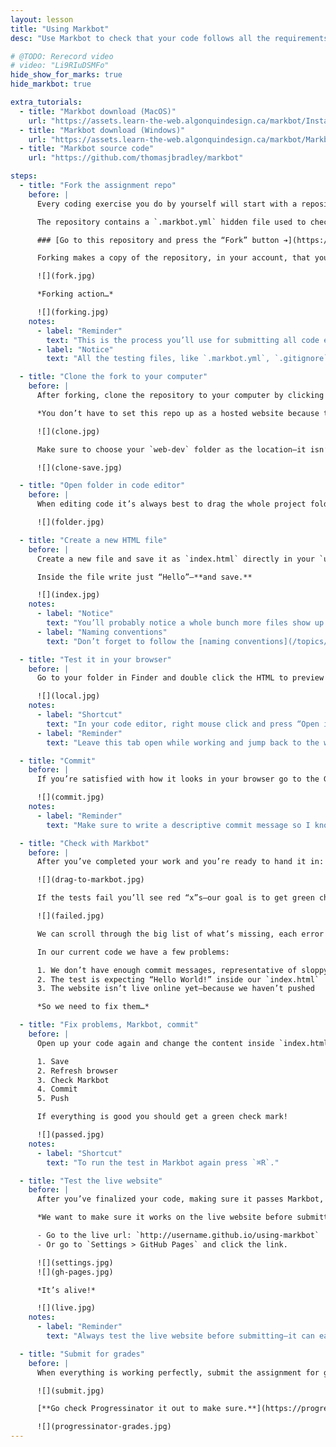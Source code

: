 ```yaml
---
layout: lesson
title: "Using Markbot"
desc: "Use Markbot to check that your code follows all the requirements and submit it for grades when it passes."

# @TODO: Rerecord video
# video: "Li9RIuDSMFo"
hide_show_for_marks: true
hide_markbot: true

extra_tutorials:
  - title: "Markbot download (MacOS)"
    url: "https://assets.learn-the-web.algonquindesign.ca/markbot/Install%20Markbot.dmg"
  - title: "Markbot download (Windows)"
    url: "https://assets.learn-the-web.algonquindesign.ca/markbot/Markbot%20Setup.exe"
  - title: "Markbot source code"
    url: "https://github.com/thomasjbradley/markbot"

steps:
  - title: "Fork the assignment repo"
    before: |
      Every coding exercise you do by yourself will start with a repository on GitHub. **You’ll follow this process for every code exercise to submit it and get it automatically graded.**

      The repository contains a `.markbot.yml` hidden file used to check and submit your code—running it through a battery of tests like checking commits, checking naming conventions, validation, indentation and more.

      ### [Go to this repository and press the “Fork” button ➔](https://github.com/acgd-webdev-1/using-markbot)

      Forking makes a copy of the repository, in your account, that you can edit.

      ![](fork.jpg)

      *Forking action…*

      ![](forking.jpg)
    notes:
      - label: "Reminder"
        text: "This is the process you’ll use for submitting all code exercises. If the code exercise points to a GitHub repository follow this process."
      - label: "Notice"
        text: "All the testing files, like `.markbot.yml`, `.gitignore`, `.editorconfig`, etc. should be left untouched."

  - title: "Clone the fork to your computer"
    before: |
      After forking, clone the repository to your computer by clicking the GitHub Desktop button.

      *You don’t have to set this repo up as a hosted website because that’s already done.*

      ![](clone.jpg)

      Make sure to choose your `web-dev` folder as the location—it isn’t easy to move the repository afterwards.

      ![](clone-save.jpg)

  - title: "Open folder in code editor"
    before: |
      When editing code it’s always best to drag the whole project folder to your code editor. That way it will give you a file listing on the left side.

      ![](folder.jpg)

  - title: "Create a new HTML file"
    before: |
      Create a new file and save it as `index.html` directly in your `using-markbot` folder.

      Inside the file write just “Hello”—**and save.**

      ![](index.jpg)
    notes:
      - label: "Notice"
        text: "You’ll probably notice a whole bunch more files show up in the left of the file browser. They are part of the automated marking system and not part of your website—**completely ignore them.**"
      - label: "Naming conventions"
        text: "Don’t forget to follow the [naming conventions](/topics/naming-paths-cheat-sheet/#naming-conventions)."

  - title: "Test it in your browser"
    before: |
      Go to your folder in Finder and double click the HTML to preview in your browser.

      ![](local.jpg)
    notes:
      - label: "Shortcut"
        text: "In your code editor, right mouse click and press “Open in Browser”."
      - label: "Reminder"
        text: "Leave this tab open while working and jump back to the window when you want to test—press `⌘R` to refresh."

  - title: "Commit"
    before: |
      If you’re satisfied with how it looks in your browser go to the GitHub app and commit the changes.

      ![](commit.jpg)
    notes:
      - label: "Reminder"
        text: "Make sure to write a descriptive commit message so I know what you did at this save point."

  - title: "Check with Markbot"
    before: |
      After you’ve completed your work and you’re ready to hand it in: **drag and drop the folder into Markbot.**

      ![](drag-to-markbot.jpg)

      If the tests fail you’ll see red “x”s—our goal is to get green checks. **No green check, no grade.**

      ![](failed.jpg)

      We can scroll through the big list of what’s missing, each error will be described & point to the line of code.

      In our current code we have a few problems:

      1. We don’t have enough commit messages, representative of sloppy code and poor forethought
      2. The test is expecting “Hello World!” inside our `index.html`
      3. The website isn’t live online yet—because we haven’t pushed

      *So we need to fix them…*

  - title: "Fix problems, Markbot, commit"
    before: |
      Open up your code again and change the content inside `index.html` to say “Hello World!”.

      1. Save
      2. Refresh browser
      3. Check Markbot
      4. Commit
      5. Push

      If everything is good you should get a green check mark!

      ![](passed.jpg)
    notes:
      - label: "Shortcut"
        text: "To run the test in Markbot again press `⌘R`."

  - title: "Test the live website"
    before: |
      After you’ve finalized your code, making sure it passes Markbot, we need to test the live website.

      *We want to make sure it works on the live website before submitting for grades.*

      - Go to the live url: `http://username.github.io/using-markbot`
      - Or go to `Settings > GitHub Pages` and click the link.

      ![](settings.jpg)
      ![](gh-pages.jpg)

      *It’s alive!*

      ![](live.jpg)
    notes:
      - label: "Reminder"
        text: "Always test the live website before submitting—it can easily look different from the local one."

  - title: "Submit for grades"
    before: |
      When everything is working perfectly, submit the assignment for grades with the big button in Markbot.

      ![](submit.jpg)

      [**Go check Progressinator it out to make sure.**](https://progress.learn-the-web.algonquindesign.ca/)

      ![](progressinator-grades.jpg)
---
```


